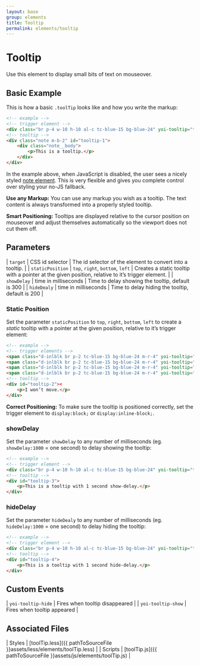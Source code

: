 ```yaml
---
layout: base
group: elements
title: Tooltip
permalink: elements/tooltip
---
```


# Tooltip

<p class="intro">Use this element to display small bits of text on mouseover.</p>

## Basic Example

This is how a basic `.toolTip` looks like and how you write the markup:

```html
<!-- example -->
<!-- trigger element -->
<div class="br p-4 w-10 h-10 al-c tc-blue-15 bg-blue-24" yoi-tooltip="target:#tooltip-1;">Move Cursor here</div>
<!-- tooltip -->
<div class="note m-b-2" id="tooltip-1">
    <div class="note__body">
        <p>This is a tooltip.</p>
    </div>
</div>
```

In the example above, when JavaScript is disabled, the user sees a nicely styled [note element](elements/note.html). This is very flexible and gives you complete control over styling your no-JS fallback.

<p class="hint"><b>Use any Markup:</b> You can use any markup you wish as a tooltip. The text content is always transformed into a properly styled tooltip.</p>
<p class="hint"><b>Smart Positioning:</b> Tooltips are displayed relative to the cursor position on mouseover and adjust themselves automatically so the viewport does not cut them off.</p>

## Parameters

| `target`         | CSS id selector                  | The id selector of the element to convert into a tooltip.                                        |
| `staticPosition` | `top`, `right`, `bottom`, `left` | Creates a static tooltip with a pointer at the given position, relative to it’s trigger element. |
| `showDelay`      | time in milliseconds             | Time to delay showing the tooltip, default is 300                                                |
| `hideDealy`      | time in milliseconds             | Time to delay hiding the tooltip, default is 200                                                 |

### Static Position

Set the parameter `staticPosition` to `top`, `right`, `bottom`, `left` to create a *static* tooltip with a pointer at the given position, relative to it’s trigger element:

```html
<!-- example -->
<!-- trigger elements -->
<span class="d-inlblk br p-2 tc-blue-15 bg-blue-24 m-r-4" yoi-tooltip="target:#tooltip-2; staticPosition:top; type:attention;">top</span>
<span class="d-inlblk br p-2 tc-blue-15 bg-blue-24 m-r-4" yoi-tooltip="target:#tooltip-2; staticPosition:right;">right</span>
<span class="d-inlblk br p-2 tc-blue-15 bg-blue-24 m-r-4" yoi-tooltip="target:#tooltip-2; staticPosition:bottom;">bottom</span>
<span class="d-inlblk br p-2 tc-blue-15 bg-blue-24 m-r-4" yoi-tooltip="target:#tooltip-2; staticPosition:left;">left</span>
<!-- tooltip -->
<div id="tooltip-2"><
    <p>I won’t move.</p>
</div>
```

<p class="hint hint--negative"><b>Correct Positioning:</b> To make sure the tooltip is positioned correctly, set the trigger element to <code>display:block;</code> or <code>display:inline-block;</code>.</p>

### showDelay

Set the parameter `showDelay` to any number of milliseconds (eg. `showDelay:1000` = one second) to delay showing the tooltip:

```html
<!-- example -->
<!-- trigger element -->
<div class="br p-4 w-10 h-10 al-c tc-blue-15 bg-blue-24" yoi-tooltip="target:#tooltip-3; showDelay:1000;">Move Cursor here</div>
<!-- tooltip -->
<div id="tooltip-3">
    <p>This is a tooltip with 1 second show-delay.</p>
</div>
```

### hideDelay

Set the parameter `hideDealy` to any number of milliseconds (eg. `hideDelay:1000` = one second) to delay hiding the tooltip:

```html
<!-- example -->
<!-- trigger element -->
<div class="br p-4 w-10 h-10 al-c tc-blue-15 bg-blue-24" yoi-tooltip="target:#tooltip-4; hideDelay:1000;">Move Cursor here</div>
<!-- tooltip -->
<div id="tooltip-4">
    <p>This is a tooltip with 1 second hide-delay.</p>
</div>
```

## Custom Events

| `yoi-tooltip-hide` | Fires when tooltip disappeared |
| `yoi-tooltip-show` | Fires when tooltip appeared    |

## Associated Files

| Styles  | [toolTip.less]({{ pathToSourceFile }}assets/less/elements/toolTip.less) |
| Scripts | [toolTip.js]({{ pathToSourceFile }}assets/js/elements/toolTip.js)       |
